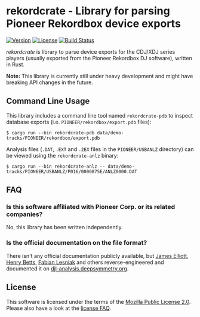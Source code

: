 # rekordcrate - Library for parsing Pioneer Rekordbox device exports

[![Version](https://img.shields.io/crates/v/rekordcrate)](https://crates.io/crates/rekordcrate)
[![License](https://img.shields.io/github/license/Holzhaus/rekordcrate)](https://github.com/Holzhaus/rekordcrate/blob/main/COPYING)
[![Build Status](https://img.shields.io/github/workflow/status/Holzhaus/rekordcrate/Build)](https://github.com/Holzhaus/rekordcrate/actions?query=branch%3Amain)

*rekordcrate* is library to parse device exports for the CDJ/XDJ series players
(usually exported from the Pioneer Rekordbox DJ software), written in Rust.

**Note:** This library is currently still under heavy development and might
have breaking API changes in the future.

## Command Line Usage

This library includes a command line tool named `rekordcrate-pdb` to inspect
database exports (i.e. `PIONEER/rekordbox/export.pdb` files):

    $ cargo run --bin rekordcrate-pdb data/demo-tracks/PIONEER/rekordbox/export.pdb

Analysis files (`.DAT`, `.EXT` and `.2EX` files in the `PIONEER/USBANLZ`
directory) can be viewed using the `rekordcrate-anlz` binary:

    $ cargo run --bin rekordcrate-anlz -- data/demo-tracks/PIONEER/USBANLZ/P016/0000875E/ANLZ0000.DAT

## FAQ

### Is this software affiliated with Pioneer Corp. or its related companies?

No, this library has been written independently.

### Is the official documentation on the file format?

There isn't any official documentation publicly available, but [James
Elliott](https://github.com/brunchboy), [Henry
Betts](https://github.com/henrybetts), [Fabian
Lesniak](https://github.com/flesniak) and others reverse-engineered and
documented it on
[djl-analysis.deepsymmetry.org](https://djl-analysis.deepsymmetry.org/rekordbox-export-analysis/exports.html).

## License

This software is licensed under the terms of the [Mozilla Public License
2.0](https://www.mozilla.org/en-US/MPL/2.0/). Please also have a look at the
[license FAQ](https://www.mozilla.org/en-US/MPL/2.0/FAQ/).
